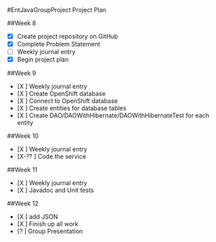 #EntJavaGroupProject Project Plan

##Week 8
- [X] Create project repository on GitHub
- [X] Complete Problem Statement
- [ ] Weekly journal entry
- [X] Begin project plan

##Week 9
- [X ] Weekly journal entry
- [X ] Create OpenShift database
- [X ] Connect to OpenShift database
- [X ] Create entities for database tables
- [X ] Create DAO/DAOWithHibernate/DAOWithHibernateTest for each entity

##Week 10
- [X ] Weekly journal entry
- [X-?? ] Code the service

##Week 11
- [X ] Weekly journal entry
- [X ] Javadoc and Unit tests

##Week 12
- [X ] add JSON
- [X ] Finish up all work
- [? ] Group Presentation
